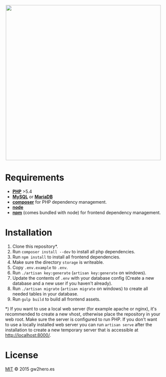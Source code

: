 <p align="center">
  <a href="https://gw2hero.es/">
    <img src="https://gw2hero.es/assets/images/logo.png" width="500">
  </a>
</p>

# Requirements

- **[PHP](http://php.net/)** >5.4
- **[MySQL](http://www.mysql.com/)** or **[MariaDB](https://mariadb.org/)**
- **[composer](https://getcomposer.org/)** for PHP dependency management.
- **[node](https://nodejs.org/)**
- **[npm](https://www.npmjs.com/)** (comes bundled with node) for frontend dependency management.

# Installation

1. Clone this repository*.
2. Run `composer install --dev` to install all php dependencies.
3. Run `npm install` to install all frontend dependencies.
4. Make sure the directory `storage` is writeable.
5. Copy `.env.example` to `.env`.
6. Run `./artisan key:generate` (`artisan key:generate` on windows).
7. Update the contents of `.env` with your database config (Create a new database and a new user if you haven't already).
8. Run `./artisan migrate` (`artisan migrate` on windows) to create all needed tables in your database.
9. Run `gulp build` to build all frontend assets.

*) If you want to use a local web server (for example apache or nginx), it's recommended to create a new vhost, otherwise place the repository in your web root. Make sure the server is configured to run PHP. If you don't want to use a locally installed web server you can run `artisan serve` after the installation to create a new temporary server that is accessible at [http://localhost:8000/](http://localhost:8000/).

# License

[MIT](LICENSE) © 2015 gw2hero.es
